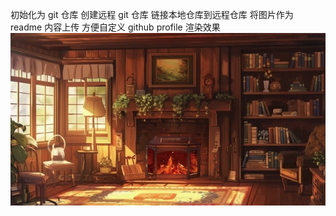 初始化为 git 仓库
创建远程 git 仓库
链接本地仓库到远程仓库
将图片作为 readme 内容上传 方便自定义 github profile 渲染效果
![alt text](image.png)
